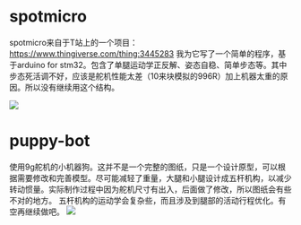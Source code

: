 # spotmicro

spotmicro来自于T站上的一个项目：https://www.thingiverse.com/thing:3445283
我为它写了一个简单的程序，基于arduino for stm32。包含了单腿运动学正反解、姿态自稳、简单步态等。其中步态死活调不好，应该是舵机性能太差（10来块模拟的996R）加上机器太重的原因。所以没有继续用这个结构。

![](http://wx3.sinaimg.cn/mw690/e8d4eb99gy1g2h2ztq214j20u01401l0.jpg)

# puppy-bot
使用9g舵机的小机器狗。这并不是一个完整的图纸，只是一个设计原型，可以根据需要修改和完善模型。尽可能减轻了重量，大腿和小腿设计成五杆机构，以减少转动惯量。实际制作过程中因为舵机尺寸有出入，后面做了修改，所以图纸会有些不对的地方。
五杆机构的运动学会复杂些，而且涉及到腿部的活动行程优化。有空再继续做吧。
![](http://wx4.sinaimg.cn/mw690/e8d4eb99gy1g3qoef77i8j21400u0x6r.jpg)
